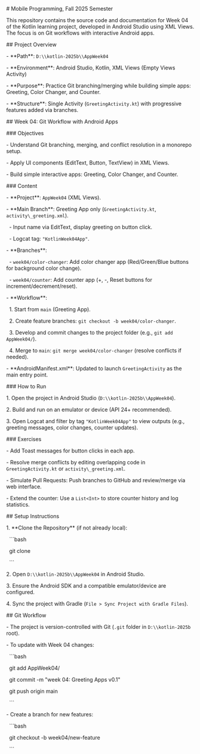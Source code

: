 \# Mobile Programming, Fall 2025 Semester



This repository contains the source code and documentation for Week 04 of the Kotlin learning project, developed in Android Studio using XML Views. The focus is on Git workflows with interactive Android apps.



\## Project Overview

\- \*\*Path\*\*: `D:\\kotlin-2025b\\AppWeek04`

\- \*\*Environment\*\*: Android Studio, Kotlin, XML Views (Empty Views Activity)

\- \*\*Purpose\*\*: Practice Git branching/merging while building simple apps: Greeting, Color Changer, and Counter.

\- \*\*Structure\*\*: Single Activity (`GreetingActivity.kt`) with progressive features added via branches.



\## Week 04: Git Workflow with Android Apps

\### Objectives

\- Understand Git branching, merging, and conflict resolution in a monorepo setup.

\- Apply UI components (EditText, Button, TextView) in XML Views.

\- Build simple interactive apps: Greeting, Color Changer, and Counter.



\### Content

\- \*\*Project\*\*: `AppWeek04` (XML Views).

\- \*\*Main Branch\*\*: Greeting App only (`GreetingActivity.kt`, `activity\_greeting.xml`).

&nbsp; - Input name via EditText, display greeting on button click.

&nbsp; - Logcat tag: `"KotlinWeek04App"`.

\- \*\*Branches\*\*:

&nbsp; - `week04/color-changer`: Add color changer app (Red/Green/Blue buttons for background color change).

&nbsp; - `week04/counter`: Add counter app (+, -, Reset buttons for increment/decrement/reset).

\- \*\*Workflow\*\*:

&nbsp; 1. Start from `main` (Greeting App).

&nbsp; 2. Create feature branches: `git checkout -b week04/color-changer`.

&nbsp; 3. Develop and commit changes to the project folder (e.g., `git add AppWeek04/`).

&nbsp; 4. Merge to `main`: `git merge week04/color-changer` (resolve conflicts if needed).

\- \*\*AndroidManifest.xml\*\*: Updated to launch `GreetingActivity` as the main entry point.



\### How to Run

1\. Open the project in Android Studio (`D:\\kotlin-2025b\\AppWeek04`).

2\. Build and run on an emulator or device (API 24+ recommended).

3\. Open Logcat and filter by tag `"KotlinWeek04App"` to view outputs (e.g., greeting messages, color changes, counter updates).



\### Exercises

\- Add Toast messages for button clicks in each app.

\- Resolve merge conflicts by editing overlapping code in `GreetingActivity.kt` or `activity\_greeting.xml`.

\- Simulate Pull Requests: Push branches to GitHub and review/merge via web interface.

\- Extend the counter: Use a `List<Int>` to store counter history and log statistics.



\## Setup Instructions

1\. \*\*Clone the Repository\*\* (if not already local):

&nbsp;  ```bash

&nbsp;  git clone <repository-url>

&nbsp;  ```

2\. Open `D:\\kotlin-2025b\\AppWeek04` in Android Studio.

3\. Ensure the Android SDK and a compatible emulator/device are configured.

4\. Sync the project with Gradle (`File > Sync Project with Gradle Files`).



\## Git Workflow

\- The project is version-controlled with Git (`.git` folder in `D:\\kotlin-2025b` root).

\- To update with Week 04 changes:

&nbsp; ```bash

&nbsp; git add AppWeek04/

&nbsp; git commit -m "week 04: Greeting Apps v0.1"

&nbsp; git push origin main

&nbsp; ```

\- Create a branch for new features:

&nbsp; ```bash

&nbsp; git checkout -b week04/new-feature

&nbsp; ```

